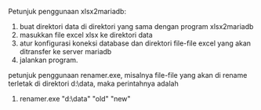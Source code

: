 Petunjuk penggunaan xlsx2mariadb:
1. buat direktori data di direktori yang sama dengan program xlsx2mariadb
2. masukkan file excel xlsx ke direktori data
3. atur konfigurasi koneksi database dan direktori file-file excel yang akan ditransfer ke server mariadb
4. jalankan program.

petunjuk penggunaan renamer.exe, misalnya file-file yang akan di rename terletak di direktori d:\data, maka perintahnya adalah
1. renamer.exe "d:\data" "old" "new" 
